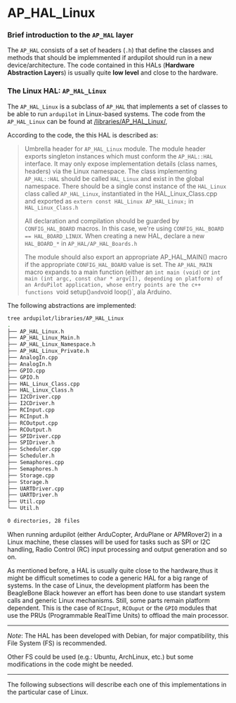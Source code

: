 # AP_HAL_Linux


### Brief introduction to the `AP_HAL` layer
The `AP_HAL` consists of a set of headers (`.h`) that define the classes and methods that should be implemmented if ardupilot should run in a new device/architecture. The code contained in this HALs (**Hardware Abstraction Layer**s) is usually quite **low level** and close to the hardware.


### The Linux HAL: `AP_HAL_Linux`
The `AP_HAL_Linux` is a subclass of `AP_HAL` that implements a set of classes to be able to run `ardupilot` in Linux-based systems. The code from the `AP_HAL_Linux` can be found at [/libraries/AP_HAL_Linux/](https://github.com/BeaglePilot/ardupilot/blob/master/libraries/AP_HAL_Linux/AP_HAL_Linux.h),

According to the code, the this HAL is described as:

> Umbrella header for `AP_HAL_Linux` module.
> The module header exports singleton instances which must conform the `AP_HAL::HAL` interface. It may only expose implementation details (class
> names, headers) via the Linux namespace.
> The class implementing `AP_HAL::HAL` should be called `HAL_Linux` and exist
> in the global namespace. There should be a single const instance of the
> `HAL_Linux` class called `AP_HAL_Linux`, instantiated in the HAL_Linux_Class.cpp
> and exported as `extern const HAL_Linux AP_HAL_Linux;` in `HAL_Linux_Class.h`
>
> All declaration and compilation should be guarded by `CONFIG_HAL_BOARD` macros.
> In this case, we're using `CONFIG_HAL_BOARD == HAL_BOARD_LINUX`.
 When creating a new HAL, declare a new `HAL_BOARD_*` in `AP_HAL/AP_HAL_Boards.h`
>
>  The module should also export an appropriate AP_HAL_MAIN() macro if the appropriate `CONFIG_HAL_BOARD` value is set.
  The `AP_HAL_MAIN` macro expands to a main function (either an `int main (void)`
  or `int main (int argc, const char * argv[]), depending on platform) of an
  ArduPilot application, whose entry points are the c++ functions
  `void setup()` and `void loop()`, ala Arduino.


The following abstractions are implemented:
```bash
tree ardupilot/libraries/AP_HAL_Linux
.
├── AP_HAL_Linux.h
├── AP_HAL_Linux_Main.h
├── AP_HAL_Linux_Namespace.h
├── AP_HAL_Linux_Private.h
├── AnalogIn.cpp
├── AnalogIn.h
├── GPIO.cpp
├── GPIO.h
├── HAL_Linux_Class.cpp
├── HAL_Linux_Class.h
├── I2CDriver.cpp
├── I2CDriver.h
├── RCInput.cpp
├── RCInput.h
├── RCOutput.cpp
├── RCOutput.h
├── SPIDriver.cpp
├── SPIDriver.h
├── Scheduler.cpp
├── Scheduler.h
├── Semaphores.cpp
├── Semaphores.h
├── Storage.cpp
├── Storage.h
├── UARTDriver.cpp
├── UARTDriver.h
├── Util.cpp
└── Util.h

0 directories, 28 files
```
When running ardupilot (either ArduCopter, ArduPlane or APMRover2) in a Linux machine, these classes will be used for tasks such as SPI or I2C handling, Radio Control (RC) input processing and output generation and so on.

As mentioned before, a HAL is usually quite close to the hardware,thus it might be difficult sometimes to code a generic HAL for a big range of systems. In the case of Linux, the development platform has been the BeagleBone Black however an effort has been done to use standart system calls and generic Linux mechanisms. Still, some parts remain platform dependent. This is the case of `RCInput`,  `RCOuput` or the `GPIO` modules that use the PRUs (Programmable RealTime Units) to offload the main processor.

----

*Note*: The HAL has been developed with Debian, for major compatibility, this File System (FS) is recommended.

Other FS could be used (e.g.: Ubuntu, ArchLinux, etc.) but some modifications in the code might be needed.

----

The following subsections will describe each one of this implementations in the particular case of Linux.

